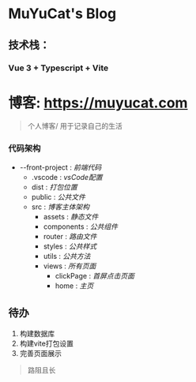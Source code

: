 
# MuYuCat's Blog
## 技术栈：
### Vue 3 + Typescript + Vite

# 博客: https://muyucat.com
> 个人博客/ 用于记录自己的生活

### 代码架构
  + --front-project : _前端代码_
    + .vscode  : _vsCode配置_
    + dist : _打包位置_
    + public : _公共文件_
    + src : _博客主体架构_
      + assets : _静态文件_
      + components : _公共组件_
      + router : _路由文件_
      + styles : _公共样式_
      + utils : _公共方法_
      + views : _所有页面_
        + clickPage : _首屏点击页面_
        + home : _主页_

## 待办
  1. 构建数据库
  2. 构建vite打包设置
  3. 完善页面展示
  
> 路阻且长
